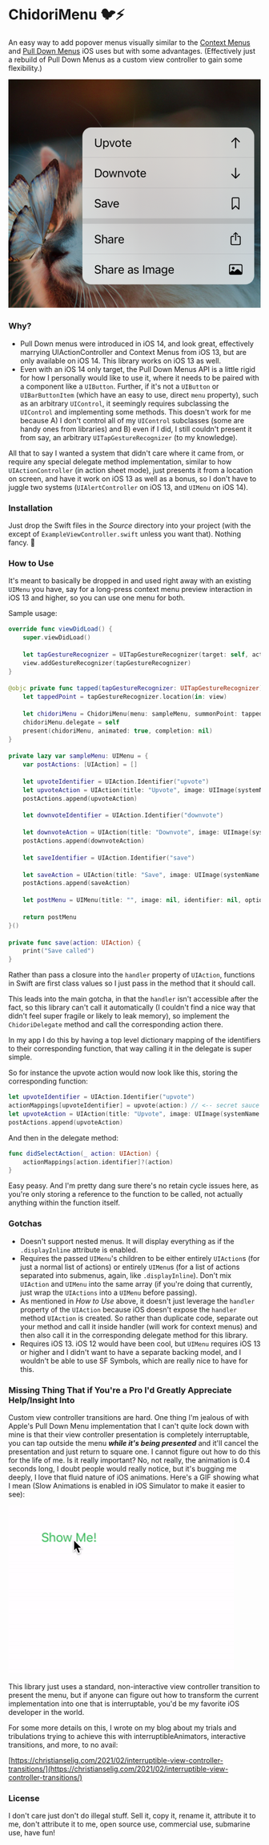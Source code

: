 # ChidoriMenu 🐦⚡️

An easy way to add popover menus visually similar to the [Context Menus](https://developer.apple.com/design/human-interface-guidelines/ios/controls/context-menus/) and [Pull Down Menus](https://developer.apple.com/design/human-interface-guidelines/ios/controls/pull-down-menus/) iOS uses but with some advantages. (Effectively just a rebuild of Pull Down Menus as a custom view controller to gain some flexibility.)

![Chidori Menu](chidori-menu.png)

### Why?

- Pull Down menus were introduced in iOS 14, and look great, effectively marrying UIActionController and Context Menus from iOS 13, but are only available on iOS 14. This library works on iOS 13 as well.
- Even with an iOS 14 only target, the Pull Down Menus API is a little rigid for how I personally would like to use it, where it needs to be paired with a component like a `UIButton`. Further, if it's not a `UIButton` or `UIBarButtonItem` (which have an easy to use, direct `menu` property), such as an arbitrary `UIControl`, it seemingly requires subclassing the `UIControl` and implementing some methods. This doesn't work for me because A) I don't control all of my `UIControl` subclasses (some are handy ones from libraries) and B) even if I did, I still couldn't present it from say, an arbitrary `UITapGestureRecognizer` (to my knowledge).

All that to say I wanted a system that didn't care where it came from, or require any special delegate method implementation, similar to how `UIActionController` (in action sheet mode), just presents it from a location on screen, and have it work on iOS 13 as well as a bonus, so I don't have to juggle two systems (`UIAlertController` on iOS 13, and `UIMenu` on iOS 14).

### Installation

Just drop the Swift files in the *Source* directory into your project (with the except of `ExampleViewController.swift` unless you want that). Nothing fancy. 🙂

### How to Use

It's meant to basically be dropped in and used right away with an existing `UIMenu` you have, say for a long-press context menu preview interaction in iOS 13 and higher, so you can use one menu for both.

Sample usage:

```swift
override func viewDidLoad() {
    super.viewDidLoad()
    
    let tapGestureRecognizer = UITapGestureRecognizer(target: self, action: #selector(tapped(tapGestureRecognizer:)))
    view.addGestureRecognizer(tapGestureRecognizer)
}

@objc private func tapped(tapGestureRecognizer: UITapGestureRecognizer) {
    let tappedPoint = tapGestureRecognizer.location(in: view)
    
    let chidoriMenu = ChidoriMenu(menu: sampleMenu, summonPoint: tappedPoint)
    chidoriMenu.delegate = self
    present(chidoriMenu, animated: true, completion: nil)
}

private lazy var sampleMenu: UIMenu = {
    var postActions: [UIAction] = []

    let upvoteIdentifier = UIAction.Identifier("upvote")
    let upvoteAction = UIAction(title: "Upvote", image: UIImage(systemName: "arrow.up"), identifier: upvoteIdentifier, handler: upvote(action:))
    postActions.append(upvoteAction)

    let downvoteIdentifier = UIAction.Identifier("downvote")

    let downvoteAction = UIAction(title: "Downvote", image: UIImage(systemName: "arrow.down"), identifier: downvoteIdentifier, handler: downvote(action:))
    postActions.append(downvoteAction)

    let saveIdentifier = UIAction.Identifier("save")
    
    let saveAction = UIAction(title: "Save", image: UIImage(systemName: "bookmark"), identifier: saveIdentifier, handler: save(action:))
    postActions.append(saveAction)
    
    let postMenu = UIMenu(title: "", image: nil, identifier: nil, options: [], children: postActions)
            
    return postMenu
}()

private func save(action: UIAction) {
    print("Save called")
}
```

Rather than pass a closure into the `handler` property of `UIAction`, functions in Swift are first class values so I just pass in the method that it should call. 

This leads into the main gotcha, in that the `handler` isn't accessible after the fact, so this library can't call it automatically (I couldn't find a nice way that didn't feel super fragile or likely to leak memory), so implement the `ChidoriDelegate` method and call the corresponding action there.

In my app I do this by having a top level dictionary mapping of the identifiers to their corresponding function, that way calling it in the delegate is super simple.

So for instance the upvote action would now look like this, storing the corresponding function:

```swift
let upvoteIdentifier = UIAction.Identifier("upvote")
actionMappings[upvoteIdentifier] = upvote(action:) // <-- secret sauce addition
let upvoteAction = UIAction(title: "Upvote", image: UIImage(systemName: "arrow.up"), identifier: upvoteIdentifier, handler: downvote(action:))
postActions.append(upvoteAction)
```

And then in the delegate method:

```swift
func didSelectAction(_ action: UIAction) {
    actionMappings[action.identifier]?(action)
}
```

Easy peasy. And I'm pretty dang sure there's no retain cycle issues here, as you're only storing a reference to the function to be called, not actually anything within the function itself.

### Gotchas

- Doesn't support nested menus. It will display everything as if the `.displayInline` attribute is enabled.
- Requires the passed `UIMenu`'s children to be either entirely `UIAction`s (for just a normal list of actions) or entirely `UIMenu`s (for a list of actions separated into submenus, again, like `.displayInline`). Don't mix `UIAction` and `UIMenu` into the same array (if you're doing that currently, just wrap the `UIActions` into a `UIMenu` before passing).
- As mentioned in *How to Use* above, it doesn't just leverage the `handler` property of the `UIAction` because iOS doesn't expose the `handler` method `UIAction` is created. So rather than duplicate code, separate out your method and call it inside handler (will work for context menus) and then also call it in the corresponding delegate method for this library.
- Requires iOS 13. iOS 12 would have been cool, but `UIMenu` requires iOS 13 or higher and I didn't want to have a separate backing model, and I wouldn't be able to use SF Symbols, which are really nice to have for this.

### Missing Thing That if You're a Pro I'd Greatly Appreciate Help/Insight Into

Custom view controller transitions are hard. One thing I'm jealous of with Apple's Pull Down Menu implementation that I can't quite lock down with mine is that their view controller presentation is completely interruptable, you can tap outside the menu ***while it's being presented*** and it'll cancel the presentation and just return to square one. I cannot figure out how to do this for the life of me. Is it really important? No, not really, the animation is 0.4 seconds long, I doubt people would really notice, but it's bugging me deeply, I love that fluid nature of iOS animations. Here's a GIF showing what I mean (Slow Animations is enabled in iOS Simulator to make it easier to see):

![iOS Context Menu showing cancellable nature](ios-context-menu.gif)

This library just uses a standard, non-interactive view controller transition to present the menu, but if anyone can figure out how to transform the current implementation into one that is interruptable, you'd be my favorite iOS developer in the world. 

For some more details on this, I wrote on my blog about my trials and tribulations trying to achieve this with interruptibleAnimators, interactive transitions, and more, to no avail: 

[https://christianselig.com/2021/02/interruptible-view-controller-transitions/](https://christianselig.com/2021/02/interruptible-view-controller-transitions/)

### License

I don't care just don't do illegal stuff. Sell it, copy it, rename it, attribute it to me, don't attribute it to me, open source use, commercial use, submarine use, have fun!